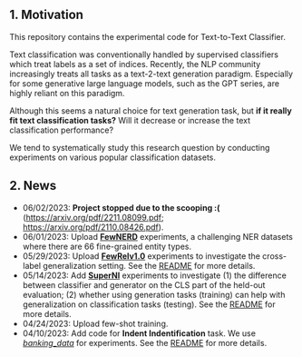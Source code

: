 
## 1. Motivation

This repository contains the experimental code for Text-to-Text Classifier.

Text classification was conventionally handled by supervised classifiers which treat labels as a set of indices. Recently, the NLP community increasingly treats all tasks as a text-2-text generation paradigm. Especially for some generative large language models, such as the GPT series, are highly reliant on this paradigm. 

Although this seems a natural choice for text generation task, but **if it really fit text classification tasks?** Will it decrease or increase the text classification performance? 

We tend to systematically study this research question by conducting experiments on various popular classification datasets. 


## 2. News

- 06/02/2023: **Project stopped due to the scooping :(** (https://arxiv.org/pdf/2211.08099.pdf; https://arxiv.org/pdf/2110.08426.pdf).
- 06/01/2023: Upload **[FewNERD](https://github.com/thunlp/Few-NERD/tree/main)** experiments, a challenging NER datasets where there are 66 fine-grained entity types.
- 05/29/2023: Upload **[FewRelv1.0](https://github.com/thunlp/FewRel)** experiments to investigate the cross-label generalization setting. See the [README](./FewRel/README.md) for more details.
- 05/14/2023: Add **[SuperNI](https://github.com/allenai/natural-instructions)** experiments to investigate (1) the difference between classifier and generator on the CLS part of the held-out evaluation; (2) whether using generation tasks (training) can help with generalization on classification tasks (testing). See the [README](./Super_NI/README.md) for more details.
- 04/24/2023: Upload few-shot training.
- 04/10/2023: Add code for **Indent Indentification** task. We use [*banking_data*](https://github.com/PolyAI-LDN/task-specific-datasets/tree/master/banking_data) for experiments. See the [README](./intent_identification/README.md) for more details.